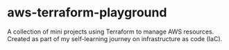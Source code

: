 # aws-terraform-playground
A collection of mini projects using Terraform to manage AWS resources.   Created as part of my self-learning journey on infrastructure as code (IaC).
